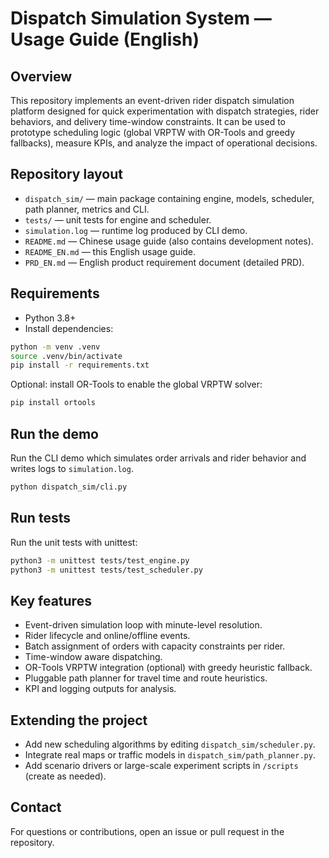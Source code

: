 # Dispatch Simulation System — Usage Guide (English)

## Overview
This repository implements an event-driven rider dispatch simulation platform designed for quick experimentation with dispatch strategies, rider behaviors, and delivery time-window constraints. It can be used to prototype scheduling logic (global VRPTW with OR-Tools and greedy fallbacks), measure KPIs, and analyze the impact of operational decisions.

## Repository layout
- `dispatch_sim/` — main package containing engine, models, scheduler, path planner, metrics and CLI.
- `tests/` — unit tests for engine and scheduler.
- `simulation.log` — runtime log produced by CLI demo.
- `README.md` — Chinese usage guide (also contains development notes).
- `README_EN.md` — this English usage guide.
- `PRD_EN.md` — English product requirement document (detailed PRD).

## Requirements
- Python 3.8+
- Install dependencies:

```bash
python -m venv .venv
source .venv/bin/activate
pip install -r requirements.txt
```

Optional: install OR-Tools to enable the global VRPTW solver:

```bash
pip install ortools
```

## Run the demo
Run the CLI demo which simulates order arrivals and rider behavior and writes logs to `simulation.log`.

```bash
python dispatch_sim/cli.py
```

## Run tests
Run the unit tests with unittest:

```bash
python3 -m unittest tests/test_engine.py
python3 -m unittest tests/test_scheduler.py
```

## Key features
- Event-driven simulation loop with minute-level resolution.
- Rider lifecycle and online/offline events.
- Batch assignment of orders with capacity constraints per rider.
- Time-window aware dispatching.
- OR-Tools VRPTW integration (optional) with greedy heuristic fallback.
- Pluggable path planner for travel time and route heuristics.
- KPI and logging outputs for analysis.

## Extending the project
- Add new scheduling algorithms by editing `dispatch_sim/scheduler.py`.
- Integrate real maps or traffic models in `dispatch_sim/path_planner.py`.
- Add scenario drivers or large-scale experiment scripts in `/scripts` (create as needed).

## Contact
For questions or contributions, open an issue or pull request in the repository.

